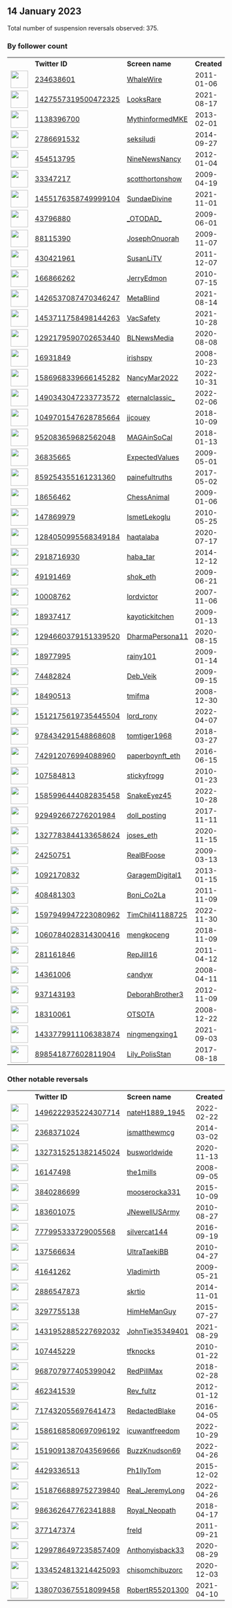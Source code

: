 
## 14 January 2023
Total number of suspension reversals observed: 375.

### By follower count
<table><tr><th></th><th align="left">Twitter ID</th><th align="left">Screen name</th>
<th align="left">Created</th><th align="left">Status</th><th align="left">Suspended</th><th align="left">Followers</th>
<tr><td><a href="https://pbs.twimg.com/profile_images/1614210855440113666/B4IqUkPB_normal.jpg"><img src="https://pbs.twimg.com/profile_images/1614210855440113666/B4IqUkPB_normal.jpg" width="40px" height="40px" align="center"/></a></td><td><a href="https://twitter.com/intent/user?user_id=234638601">234638601</a></td><td><a href="https://twitter.com/WhaleWire">WhaleWire</a></td><td>2011-01-06</td><td align="center"></td><td>2022-08-20</td><td>506090</td></tr>
<tr><td><a href="https://pbs.twimg.com/profile_images/1635537502047182849/QI4nGYl1_normal.jpg"><img src="https://pbs.twimg.com/profile_images/1635537502047182849/QI4nGYl1_normal.jpg" width="40px" height="40px" align="center"/></a></td><td><a href="https://twitter.com/intent/user?user_id=1427557319500472325">1427557319500472325</a></td><td><a href="https://twitter.com/LooksRare">LooksRare</a></td><td>2021-08-17</td><td align="center"></td><td>2023-01-10</td><td>241420</td></tr>
<tr><td><a href="https://pbs.twimg.com/profile_images/1402642791331684361/VOcFFB-p_normal.png"><img src="https://pbs.twimg.com/profile_images/1402642791331684361/VOcFFB-p_normal.png" width="40px" height="40px" align="center"/></a></td><td><a href="https://twitter.com/intent/user?user_id=1138396700">1138396700</a></td><td><a href="https://twitter.com/MythinformedMKE">MythinformedMKE</a></td><td>2013-02-01</td><td align="center"></td><td>2022-06-15</td><td>104408</td></tr>
<tr><td><a href="https://pbs.twimg.com/profile_images/515713652511371264/fz_JLyN7_normal.jpeg"><img src="https://pbs.twimg.com/profile_images/515713652511371264/fz_JLyN7_normal.jpeg" width="40px" height="40px" align="center"/></a></td><td><a href="https://twitter.com/intent/user?user_id=2786691532">2786691532</a></td><td><a href="https://twitter.com/seksiludi">seksiludi</a></td><td>2014-09-27</td><td align="center"></td><td>2023-01-09</td><td>98390</td></tr>
<tr><td><a href="https://pbs.twimg.com/profile_images/1653865573384871936/9a04qtU1_normal.jpg"><img src="https://pbs.twimg.com/profile_images/1653865573384871936/9a04qtU1_normal.jpg" width="40px" height="40px" align="center"/></a></td><td><a href="https://twitter.com/intent/user?user_id=454513795">454513795</a></td><td><a href="https://twitter.com/NineNewsNancy">NineNewsNancy</a></td><td>2012-01-04</td><td align="center"></td><td>2022-03-18</td><td>83942</td></tr>
<tr><td><a href="https://pbs.twimg.com/profile_images/1628830802380292097/gzGZsDZy_normal.jpg"><img src="https://pbs.twimg.com/profile_images/1628830802380292097/gzGZsDZy_normal.jpg" width="40px" height="40px" align="center"/></a></td><td><a href="https://twitter.com/intent/user?user_id=33347217">33347217</a></td><td><a href="https://twitter.com/scotthortonshow">scotthortonshow</a></td><td>2009-04-19</td><td align="center"></td><td>2023-01-10</td><td>77892</td></tr>
<tr><td><a href="https://pbs.twimg.com/profile_images/1662873362694111233/dE4RXPcU_normal.jpg"><img src="https://pbs.twimg.com/profile_images/1662873362694111233/dE4RXPcU_normal.jpg" width="40px" height="40px" align="center"/></a></td><td><a href="https://twitter.com/intent/user?user_id=1455176358749999104">1455176358749999104</a></td><td><a href="https://twitter.com/SundaeDivine">SundaeDivine</a></td><td>2021-11-01</td><td align="center"></td><td>2022-12-27</td><td>73393</td></tr>
<tr><td><a href="https://pbs.twimg.com/profile_images/1525355154219966464/gVlCZFGc_normal.jpg"><img src="https://pbs.twimg.com/profile_images/1525355154219966464/gVlCZFGc_normal.jpg" width="40px" height="40px" align="center"/></a></td><td><a href="https://twitter.com/intent/user?user_id=43796880">43796880</a></td><td><a href="https://twitter.com/_OTODAD_">_OTODAD_</a></td><td>2009-06-01</td><td align="center"></td><td>2023-01-09</td><td>73256</td></tr>
<tr><td><a href="https://pbs.twimg.com/profile_images/1662095662475882496/0ZsSUBn9_normal.jpg"><img src="https://pbs.twimg.com/profile_images/1662095662475882496/0ZsSUBn9_normal.jpg" width="40px" height="40px" align="center"/></a></td><td><a href="https://twitter.com/intent/user?user_id=88115390">88115390</a></td><td><a href="https://twitter.com/JosephOnuorah">JosephOnuorah</a></td><td>2009-11-07</td><td align="center"></td><td>2023-01-10</td><td>59580</td></tr>
<tr><td><a href="https://pbs.twimg.com/profile_images/1556191622114643968/tZ-J-51R_normal.jpg"><img src="https://pbs.twimg.com/profile_images/1556191622114643968/tZ-J-51R_normal.jpg" width="40px" height="40px" align="center"/></a></td><td><a href="https://twitter.com/intent/user?user_id=430421961">430421961</a></td><td><a href="https://twitter.com/SusanLiTV">SusanLiTV</a></td><td>2011-12-07</td><td align="center"></td><td>2022-12-17</td><td>55082</td></tr>
<tr><td><a href="https://pbs.twimg.com/profile_images/1614117611670802434/YO5HZI2Q_normal.jpg"><img src="https://pbs.twimg.com/profile_images/1614117611670802434/YO5HZI2Q_normal.jpg" width="40px" height="40px" align="center"/></a></td><td><a href="https://twitter.com/intent/user?user_id=166866262">166866262</a></td><td><a href="https://twitter.com/JerryEdmon">JerryEdmon</a></td><td>2010-07-15</td><td align="center"></td><td>2022-12-23</td><td>37190</td></tr>
<tr><td><a href="https://pbs.twimg.com/profile_images/1579912031506948124/rF-S6urJ_normal.jpg"><img src="https://pbs.twimg.com/profile_images/1579912031506948124/rF-S6urJ_normal.jpg" width="40px" height="40px" align="center"/></a></td><td><a href="https://twitter.com/intent/user?user_id=1426537087470346247">1426537087470346247</a></td><td><a href="https://twitter.com/MetaBlind">MetaBlind</a></td><td>2021-08-14</td><td align="center"></td><td>2023-01-09</td><td>34846</td></tr>
<tr><td><a href="https://pbs.twimg.com/profile_images/1615139772980432896/Q5Cx7iZQ_normal.jpg"><img src="https://pbs.twimg.com/profile_images/1615139772980432896/Q5Cx7iZQ_normal.jpg" width="40px" height="40px" align="center"/></a></td><td><a href="https://twitter.com/intent/user?user_id=1453711758498144263">1453711758498144263</a></td><td><a href="https://twitter.com/VacSafety">VacSafety</a></td><td>2021-10-28</td><td align="center"></td><td>2022-07-25</td><td>27745</td></tr>
<tr><td><a href="https://pbs.twimg.com/profile_images/1549419002702831616/3rKz4AjV_normal.jpg"><img src="https://pbs.twimg.com/profile_images/1549419002702831616/3rKz4AjV_normal.jpg" width="40px" height="40px" align="center"/></a></td><td><a href="https://twitter.com/intent/user?user_id=1292179590702653440">1292179590702653440</a></td><td><a href="https://twitter.com/BLNewsMedia">BLNewsMedia</a></td><td>2020-08-08</td><td align="center"></td><td>2022-08-19</td><td>23231</td></tr>
<tr><td><a href="https://pbs.twimg.com/profile_images/957683071276298240/AxBIZmxh_normal.jpg"><img src="https://pbs.twimg.com/profile_images/957683071276298240/AxBIZmxh_normal.jpg" width="40px" height="40px" align="center"/></a></td><td><a href="https://twitter.com/intent/user?user_id=16931849">16931849</a></td><td><a href="https://twitter.com/irishspy">irishspy</a></td><td>2008-10-23</td><td align="center"></td><td>2023-01-10</td><td>22371</td></tr>
<tr><td><a href="https://pbs.twimg.com/profile_images/1654258266233249792/J9bIrxYa_normal.jpg"><img src="https://pbs.twimg.com/profile_images/1654258266233249792/J9bIrxYa_normal.jpg" width="40px" height="40px" align="center"/></a></td><td><a href="https://twitter.com/intent/user?user_id=1586968339666145282">1586968339666145282</a></td><td><a href="https://twitter.com/NancyMar2022">NancyMar2022</a></td><td>2022-10-31</td><td align="center"></td><td>2023-01-03</td><td>16755</td></tr>
<tr><td><a href="https://pbs.twimg.com/profile_images/1565006307635171328/wDJ7Gxki_normal.jpg"><img src="https://pbs.twimg.com/profile_images/1565006307635171328/wDJ7Gxki_normal.jpg" width="40px" height="40px" align="center"/></a></td><td><a href="https://twitter.com/intent/user?user_id=1490343047233773572">1490343047233773572</a></td><td><a href="https://twitter.com/eternalclassic_">eternalclassic_</a></td><td>2022-02-06</td><td align="center"></td><td>2023-01-10</td><td>13537</td></tr>
<tr><td><a href="https://pbs.twimg.com/profile_images/1394664546430865413/OJM15CHb_normal.jpg"><img src="https://pbs.twimg.com/profile_images/1394664546430865413/OJM15CHb_normal.jpg" width="40px" height="40px" align="center"/></a></td><td><a href="https://twitter.com/intent/user?user_id=1049701547628785664">1049701547628785664</a></td><td><a href="https://twitter.com/jjcouey">jjcouey</a></td><td>2018-10-09</td><td align="center"></td><td>2022-08-14</td><td>10706</td></tr>
<tr><td><a href="https://pbs.twimg.com/profile_images/1128454782388031488/O3OYRA7M_normal.jpg"><img src="https://pbs.twimg.com/profile_images/1128454782388031488/O3OYRA7M_normal.jpg" width="40px" height="40px" align="center"/></a></td><td><a href="https://twitter.com/intent/user?user_id=952083659682562048">952083659682562048</a></td><td><a href="https://twitter.com/MAGAinSoCal">MAGAinSoCal</a></td><td>2018-01-13</td><td align="center"></td><td></td><td>10323</td></tr>
<tr><td><a href="https://pbs.twimg.com/profile_images/1401443502211338243/RIZ51cjC_normal.png"><img src="https://pbs.twimg.com/profile_images/1401443502211338243/RIZ51cjC_normal.png" width="40px" height="40px" align="center"/></a></td><td><a href="https://twitter.com/intent/user?user_id=36835665">36835665</a></td><td><a href="https://twitter.com/ExpectedValues">ExpectedValues</a></td><td>2009-05-01</td><td align="center"></td><td>2023-01-12</td><td>10191</td></tr>
<tr><td><a href="https://pbs.twimg.com/profile_images/1615265991805607936/qrLXd1vU_normal.jpg"><img src="https://pbs.twimg.com/profile_images/1615265991805607936/qrLXd1vU_normal.jpg" width="40px" height="40px" align="center"/></a></td><td><a href="https://twitter.com/intent/user?user_id=859254355161231360">859254355161231360</a></td><td><a href="https://twitter.com/painefultruths">painefultruths</a></td><td>2017-05-02</td><td align="center">🚫</td><td></td><td>9507</td></tr>
<tr><td><a href="https://pbs.twimg.com/profile_images/3394310538/a53d4c5c10f56d6b5a30956016d48f37_normal.png"><img src="https://pbs.twimg.com/profile_images/3394310538/a53d4c5c10f56d6b5a30956016d48f37_normal.png" width="40px" height="40px" align="center"/></a></td><td><a href="https://twitter.com/intent/user?user_id=18656462">18656462</a></td><td><a href="https://twitter.com/ChessAnimal">ChessAnimal</a></td><td>2009-01-06</td><td align="center"></td><td>2022-11-28</td><td>9295</td></tr>
<tr><td><a href="https://pbs.twimg.com/profile_images/1579543083405934599/iwTstYU0_normal.jpg"><img src="https://pbs.twimg.com/profile_images/1579543083405934599/iwTstYU0_normal.jpg" width="40px" height="40px" align="center"/></a></td><td><a href="https://twitter.com/intent/user?user_id=147869979">147869979</a></td><td><a href="https://twitter.com/IsmetLekoglu">IsmetLekoglu</a></td><td>2010-05-25</td><td align="center"></td><td>2022-12-10</td><td>8541</td></tr>
<tr><td><a href="https://pbs.twimg.com/profile_images/1618133676981731328/VT7ALrS-_normal.jpg"><img src="https://pbs.twimg.com/profile_images/1618133676981731328/VT7ALrS-_normal.jpg" width="40px" height="40px" align="center"/></a></td><td><a href="https://twitter.com/intent/user?user_id=1284050995568349184">1284050995568349184</a></td><td><a href="https://twitter.com/haqtalaba">haqtalaba</a></td><td>2020-07-17</td><td align="center"></td><td>2022-12-30</td><td>7590</td></tr>
<tr><td><a href="https://pbs.twimg.com/profile_images/1476550925175205892/jlzYX0UU_normal.jpg"><img src="https://pbs.twimg.com/profile_images/1476550925175205892/jlzYX0UU_normal.jpg" width="40px" height="40px" align="center"/></a></td><td><a href="https://twitter.com/intent/user?user_id=2918716930">2918716930</a></td><td><a href="https://twitter.com/haba_tar">haba_tar</a></td><td>2014-12-12</td><td align="center"></td><td>2022-07-04</td><td>7581</td></tr>
<tr><td><a href="https://pbs.twimg.com/profile_images/1614263578676322305/PHX6NsVh_normal.jpg"><img src="https://pbs.twimg.com/profile_images/1614263578676322305/PHX6NsVh_normal.jpg" width="40px" height="40px" align="center"/></a></td><td><a href="https://twitter.com/intent/user?user_id=49191469">49191469</a></td><td><a href="https://twitter.com/shok_eth">shok_eth</a></td><td>2009-06-21</td><td align="center"></td><td>2023-01-12</td><td>5754</td></tr>
<tr><td><a href="https://pbs.twimg.com/profile_images/1262406948122701829/6fyAXxsy_normal.png"><img src="https://pbs.twimg.com/profile_images/1262406948122701829/6fyAXxsy_normal.png" width="40px" height="40px" align="center"/></a></td><td><a href="https://twitter.com/intent/user?user_id=10008762">10008762</a></td><td><a href="https://twitter.com/lordvictor">lordvictor</a></td><td>2007-11-06</td><td align="center"></td><td>2022-07-28</td><td>5183</td></tr>
<tr><td><a href="https://pbs.twimg.com/profile_images/1525509598437941252/D8Oejacv_normal.jpg"><img src="https://pbs.twimg.com/profile_images/1525509598437941252/D8Oejacv_normal.jpg" width="40px" height="40px" align="center"/></a></td><td><a href="https://twitter.com/intent/user?user_id=18937417">18937417</a></td><td><a href="https://twitter.com/kayotickitchen">kayotickitchen</a></td><td>2009-01-13</td><td align="center"></td><td>2022-09-13</td><td>5133</td></tr>
<tr><td><a href="https://pbs.twimg.com/profile_images/1331895616092446722/a3l5H4mv_normal.jpg"><img src="https://pbs.twimg.com/profile_images/1331895616092446722/a3l5H4mv_normal.jpg" width="40px" height="40px" align="center"/></a></td><td><a href="https://twitter.com/intent/user?user_id=1294660379151339520">1294660379151339520</a></td><td><a href="https://twitter.com/DharmaPersona11">DharmaPersona11</a></td><td>2020-08-15</td><td align="center"></td><td>2023-01-10</td><td>5080</td></tr>
<tr><td><a href="https://pbs.twimg.com/profile_images/1619462390440919042/muGQBs7B_normal.jpg"><img src="https://pbs.twimg.com/profile_images/1619462390440919042/muGQBs7B_normal.jpg" width="40px" height="40px" align="center"/></a></td><td><a href="https://twitter.com/intent/user?user_id=18977995">18977995</a></td><td><a href="https://twitter.com/rainy101">rainy101</a></td><td>2009-01-14</td><td align="center"></td><td>2023-01-09</td><td>4851</td></tr>
<tr><td><a href="https://pbs.twimg.com/profile_images/1565149793277689858/tFx0B1fe_normal.jpg"><img src="https://pbs.twimg.com/profile_images/1565149793277689858/tFx0B1fe_normal.jpg" width="40px" height="40px" align="center"/></a></td><td><a href="https://twitter.com/intent/user?user_id=74482824">74482824</a></td><td><a href="https://twitter.com/Deb_Veik">Deb_Veik</a></td><td>2009-09-15</td><td align="center"></td><td>2023-01-13</td><td>4365</td></tr>
<tr><td><a href="https://pbs.twimg.com/profile_images/1643479909149421568/N1EB6Zt6_normal.jpg"><img src="https://pbs.twimg.com/profile_images/1643479909149421568/N1EB6Zt6_normal.jpg" width="40px" height="40px" align="center"/></a></td><td><a href="https://twitter.com/intent/user?user_id=18490513">18490513</a></td><td><a href="https://twitter.com/tmifma">tmifma</a></td><td>2008-12-30</td><td align="center"></td><td>2023-01-12</td><td>4263</td></tr>
<tr><td><a href="https://pbs.twimg.com/profile_images/1578660494088585218/-inpeUFV_normal.jpg"><img src="https://pbs.twimg.com/profile_images/1578660494088585218/-inpeUFV_normal.jpg" width="40px" height="40px" align="center"/></a></td><td><a href="https://twitter.com/intent/user?user_id=1512175619735445504">1512175619735445504</a></td><td><a href="https://twitter.com/lord_rony">lord_rony</a></td><td>2022-04-07</td><td align="center"></td><td>2022-11-26</td><td>4196</td></tr>
<tr><td><a href="https://pbs.twimg.com/profile_images/1135312685095051269/LkgYWnrd_normal.jpg"><img src="https://pbs.twimg.com/profile_images/1135312685095051269/LkgYWnrd_normal.jpg" width="40px" height="40px" align="center"/></a></td><td><a href="https://twitter.com/intent/user?user_id=978434291548868608">978434291548868608</a></td><td><a href="https://twitter.com/tomtiger1968">tomtiger1968</a></td><td>2018-03-27</td><td align="center"></td><td></td><td>3655</td></tr>
<tr><td><a href="https://pbs.twimg.com/profile_images/1662895520321351683/L9mIYDk-_normal.jpg"><img src="https://pbs.twimg.com/profile_images/1662895520321351683/L9mIYDk-_normal.jpg" width="40px" height="40px" align="center"/></a></td><td><a href="https://twitter.com/intent/user?user_id=742912076994088960">742912076994088960</a></td><td><a href="https://twitter.com/paperboynft_eth">paperboynft_eth</a></td><td>2016-06-15</td><td align="center"></td><td>2023-01-13</td><td>3635</td></tr>
<tr><td><a href="https://pbs.twimg.com/profile_images/1545428182601457665/w1usJytB_normal.jpg"><img src="https://pbs.twimg.com/profile_images/1545428182601457665/w1usJytB_normal.jpg" width="40px" height="40px" align="center"/></a></td><td><a href="https://twitter.com/intent/user?user_id=107584813">107584813</a></td><td><a href="https://twitter.com/stickyfrogg">stickyfrogg</a></td><td>2010-01-23</td><td align="center"></td><td>2023-01-09</td><td>3564</td></tr>
<tr><td><a href="https://pbs.twimg.com/profile_images/1586019443724918784/97Ej2mQn_normal.jpg"><img src="https://pbs.twimg.com/profile_images/1586019443724918784/97Ej2mQn_normal.jpg" width="40px" height="40px" align="center"/></a></td><td><a href="https://twitter.com/intent/user?user_id=1585996444082835458">1585996444082835458</a></td><td><a href="https://twitter.com/SnakeEyez45">SnakeEyez45</a></td><td>2022-10-28</td><td align="center"></td><td>2023-01-06</td><td>3514</td></tr>
<tr><td><a href="https://pbs.twimg.com/profile_images/1644143832844599296/IAsgdN4D_normal.jpg"><img src="https://pbs.twimg.com/profile_images/1644143832844599296/IAsgdN4D_normal.jpg" width="40px" height="40px" align="center"/></a></td><td><a href="https://twitter.com/intent/user?user_id=929492667276201984">929492667276201984</a></td><td><a href="https://twitter.com/doll_posting">doll_posting</a></td><td>2017-11-11</td><td align="center"></td><td>2023-01-10</td><td>3343</td></tr>
<tr><td><a href="https://pbs.twimg.com/profile_images/1642405737337966593/p74kSxGG_normal.png"><img src="https://pbs.twimg.com/profile_images/1642405737337966593/p74kSxGG_normal.png" width="40px" height="40px" align="center"/></a></td><td><a href="https://twitter.com/intent/user?user_id=1327783844133658624">1327783844133658624</a></td><td><a href="https://twitter.com/joses_eth">joses_eth</a></td><td>2020-11-15</td><td align="center"></td><td>2023-01-14</td><td>3342</td></tr>
<tr><td><a href="https://pbs.twimg.com/profile_images/1433030006339371013/V0OS9Uc6_normal.jpg"><img src="https://pbs.twimg.com/profile_images/1433030006339371013/V0OS9Uc6_normal.jpg" width="40px" height="40px" align="center"/></a></td><td><a href="https://twitter.com/intent/user?user_id=24250751">24250751</a></td><td><a href="https://twitter.com/RealBFoose">RealBFoose</a></td><td>2009-03-13</td><td align="center"></td><td>2023-01-08</td><td>3147</td></tr>
<tr><td><a href="https://pbs.twimg.com/profile_images/1643408800290938881/7g6g9URa_normal.jpg"><img src="https://pbs.twimg.com/profile_images/1643408800290938881/7g6g9URa_normal.jpg" width="40px" height="40px" align="center"/></a></td><td><a href="https://twitter.com/intent/user?user_id=1092170832">1092170832</a></td><td><a href="https://twitter.com/GaragemDigital1">GaragemDigital1</a></td><td>2013-01-15</td><td align="center"></td><td>2022-08-22</td><td>2961</td></tr>
<tr><td><a href="https://pbs.twimg.com/profile_images/1559941169466990594/IFM4SVA2_normal.jpg"><img src="https://pbs.twimg.com/profile_images/1559941169466990594/IFM4SVA2_normal.jpg" width="40px" height="40px" align="center"/></a></td><td><a href="https://twitter.com/intent/user?user_id=408481303">408481303</a></td><td><a href="https://twitter.com/Boni_Co2La">Boni_Co2La</a></td><td>2011-11-09</td><td align="center"></td><td>2023-01-09</td><td>2948</td></tr>
<tr><td><a href="https://pbs.twimg.com/profile_images/1633160036871467052/0fdm5Hy2_normal.jpg"><img src="https://pbs.twimg.com/profile_images/1633160036871467052/0fdm5Hy2_normal.jpg" width="40px" height="40px" align="center"/></a></td><td><a href="https://twitter.com/intent/user?user_id=1597949947223080962">1597949947223080962</a></td><td><a href="https://twitter.com/TimChil41188725">TimChil41188725</a></td><td>2022-11-30</td><td align="center"></td><td>2023-01-02</td><td>2924</td></tr>
<tr><td><a href="https://pbs.twimg.com/profile_images/1644265999926169600/wwe2dswI_normal.jpg"><img src="https://pbs.twimg.com/profile_images/1644265999926169600/wwe2dswI_normal.jpg" width="40px" height="40px" align="center"/></a></td><td><a href="https://twitter.com/intent/user?user_id=1060784028314300416">1060784028314300416</a></td><td><a href="https://twitter.com/mengkoceng">mengkoceng</a></td><td>2018-11-09</td><td align="center"></td><td>2022-12-31</td><td>2892</td></tr>
<tr><td><a href="https://pbs.twimg.com/profile_images/1613745341723217920/_zZLLn3a_normal.jpg"><img src="https://pbs.twimg.com/profile_images/1613745341723217920/_zZLLn3a_normal.jpg" width="40px" height="40px" align="center"/></a></td><td><a href="https://twitter.com/intent/user?user_id=281161846">281161846</a></td><td><a href="https://twitter.com/RepJill16">RepJill16</a></td><td>2011-04-12</td><td align="center"></td><td>2023-01-10</td><td>2724</td></tr>
<tr><td><a href="https://pbs.twimg.com/profile_images/1501241810814832641/Q0WRDO9f_normal.jpg"><img src="https://pbs.twimg.com/profile_images/1501241810814832641/Q0WRDO9f_normal.jpg" width="40px" height="40px" align="center"/></a></td><td><a href="https://twitter.com/intent/user?user_id=14361006">14361006</a></td><td><a href="https://twitter.com/candyw">candyw</a></td><td>2008-04-11</td><td align="center"></td><td>2023-01-09</td><td>2703</td></tr>
<tr><td><a href="https://pbs.twimg.com/profile_images/1264856262849724416/6L1Tq97L_normal.jpg"><img src="https://pbs.twimg.com/profile_images/1264856262849724416/6L1Tq97L_normal.jpg" width="40px" height="40px" align="center"/></a></td><td><a href="https://twitter.com/intent/user?user_id=937143193">937143193</a></td><td><a href="https://twitter.com/DeborahBrother3">DeborahBrother3</a></td><td>2012-11-09</td><td align="center"></td><td></td><td>2698</td></tr>
<tr><td><a href="https://pbs.twimg.com/profile_images/1664611526420955136/BOuLNLxc_normal.jpg"><img src="https://pbs.twimg.com/profile_images/1664611526420955136/BOuLNLxc_normal.jpg" width="40px" height="40px" align="center"/></a></td><td><a href="https://twitter.com/intent/user?user_id=18310061">18310061</a></td><td><a href="https://twitter.com/OTSOTA">OTSOTA</a></td><td>2008-12-22</td><td align="center"></td><td>2023-01-08</td><td>2678</td></tr>
<tr><td><a href="https://pbs.twimg.com/profile_images/1546658578789871616/iuh_TjOK_normal.jpg"><img src="https://pbs.twimg.com/profile_images/1546658578789871616/iuh_TjOK_normal.jpg" width="40px" height="40px" align="center"/></a></td><td><a href="https://twitter.com/intent/user?user_id=1433779911106383874">1433779911106383874</a></td><td><a href="https://twitter.com/ningmengxing1">ningmengxing1</a></td><td>2021-09-03</td><td align="center"></td><td>2023-01-10</td><td>2671</td></tr>
<tr><td><a href="https://pbs.twimg.com/profile_images/1600442376874594305/ap-5Eu7G_normal.jpg"><img src="https://pbs.twimg.com/profile_images/1600442376874594305/ap-5Eu7G_normal.jpg" width="40px" height="40px" align="center"/></a></td><td><a href="https://twitter.com/intent/user?user_id=898541877602811904">898541877602811904</a></td><td><a href="https://twitter.com/Lily_PolisStan">Lily_PolisStan</a></td><td>2017-08-18</td><td align="center"></td><td>2023-01-09</td><td>2471</td></tr>
</table>

### Other notable reversals
<table><tr><th></th><th align="left">Twitter ID</th><th align="left">Screen name</th>
<th align="left">Created</th><th align="left">Status</th><th align="left">Suspended</th><th align="left">Followers</th>
<tr><td><a href="https://pbs.twimg.com/profile_images/1580064970783526912/xSjACWFG_normal.jpg"><img src="https://pbs.twimg.com/profile_images/1580064970783526912/xSjACWFG_normal.jpg" width="40px" height="40px" align="center"/></a></td><td><a href="https://twitter.com/intent/user?user_id=1496222935224307714">1496222935224307714</a></td><td><a href="https://twitter.com/nateH1889_1945">nateH1889_1945</a></td><td>2022-02-22</td><td align="center"></td><td>2023-01-10</td><td>174</td></tr>
<tr><td><a href="https://pbs.twimg.com/profile_images/1276364082904530945/QgZpnHGc_normal.jpg"><img src="https://pbs.twimg.com/profile_images/1276364082904530945/QgZpnHGc_normal.jpg" width="40px" height="40px" align="center"/></a></td><td><a href="https://twitter.com/intent/user?user_id=2368371024">2368371024</a></td><td><a href="https://twitter.com/ismatthewmcg">ismatthewmcg</a></td><td>2014-03-02</td><td align="center"></td><td>2023-01-13</td><td>1196</td></tr>
<tr><td><a href="https://pbs.twimg.com/profile_images/1535122335954518017/TefnykEk_normal.jpg"><img src="https://pbs.twimg.com/profile_images/1535122335954518017/TefnykEk_normal.jpg" width="40px" height="40px" align="center"/></a></td><td><a href="https://twitter.com/intent/user?user_id=1327315251382145024">1327315251382145024</a></td><td><a href="https://twitter.com/busworldwide">busworldwide</a></td><td>2020-11-13</td><td align="center">🔒</td><td>2023-01-09</td><td>58</td></tr>
<tr><td><a href="https://pbs.twimg.com/profile_images/1616101681250402304/2a9F_rgR_normal.jpg"><img src="https://pbs.twimg.com/profile_images/1616101681250402304/2a9F_rgR_normal.jpg" width="40px" height="40px" align="center"/></a></td><td><a href="https://twitter.com/intent/user?user_id=16147498">16147498</a></td><td><a href="https://twitter.com/the1mills">the1mills</a></td><td>2008-09-05</td><td align="center">🔒</td><td>2023-01-10</td><td>225</td></tr>
<tr><td><a href="https://pbs.twimg.com/profile_images/1476866495225470985/G_Ggt0sW_normal.jpg"><img src="https://pbs.twimg.com/profile_images/1476866495225470985/G_Ggt0sW_normal.jpg" width="40px" height="40px" align="center"/></a></td><td><a href="https://twitter.com/intent/user?user_id=3840286699">3840286699</a></td><td><a href="https://twitter.com/mooserocka331">mooserocka331</a></td><td>2015-10-09</td><td align="center"></td><td>2022-12-09</td><td>685</td></tr>
<tr><td><a href="https://pbs.twimg.com/profile_images/1492899395041472519/pc4UoGOx_normal.jpg"><img src="https://pbs.twimg.com/profile_images/1492899395041472519/pc4UoGOx_normal.jpg" width="40px" height="40px" align="center"/></a></td><td><a href="https://twitter.com/intent/user?user_id=183601075">183601075</a></td><td><a href="https://twitter.com/JNewellUSArmy">JNewellUSArmy</a></td><td>2010-08-27</td><td align="center"></td><td>2022-12-14</td><td>1884</td></tr>
<tr><td><a href="https://pbs.twimg.com/profile_images/1533440582936367104/E90AMhD5_normal.jpg"><img src="https://pbs.twimg.com/profile_images/1533440582936367104/E90AMhD5_normal.jpg" width="40px" height="40px" align="center"/></a></td><td><a href="https://twitter.com/intent/user?user_id=777995333729005568">777995333729005568</a></td><td><a href="https://twitter.com/silvercat144">silvercat144</a></td><td>2016-09-19</td><td align="center"></td><td>2023-01-12</td><td>424</td></tr>
<tr><td><a href="https://pbs.twimg.com/profile_images/1614081219767029761/AchKk4WM_normal.jpg"><img src="https://pbs.twimg.com/profile_images/1614081219767029761/AchKk4WM_normal.jpg" width="40px" height="40px" align="center"/></a></td><td><a href="https://twitter.com/intent/user?user_id=137566634">137566634</a></td><td><a href="https://twitter.com/UltraTaekiBB">UltraTaekiBB</a></td><td>2010-04-27</td><td align="center"></td><td>2023-01-13</td><td>142</td></tr>
<tr><td><a href="https://pbs.twimg.com/profile_images/607359364240961536/giHX0YfE_normal.jpg"><img src="https://pbs.twimg.com/profile_images/607359364240961536/giHX0YfE_normal.jpg" width="40px" height="40px" align="center"/></a></td><td><a href="https://twitter.com/intent/user?user_id=41641262">41641262</a></td><td><a href="https://twitter.com/Vladimirth">Vladimirth</a></td><td>2009-05-21</td><td align="center"></td><td>2023-01-13</td><td>855</td></tr>
<tr><td><a href="https://pbs.twimg.com/profile_images/1660124127989211136/GiyQt70y_normal.jpg"><img src="https://pbs.twimg.com/profile_images/1660124127989211136/GiyQt70y_normal.jpg" width="40px" height="40px" align="center"/></a></td><td><a href="https://twitter.com/intent/user?user_id=2886547873">2886547873</a></td><td><a href="https://twitter.com/skrtio">skrtio</a></td><td>2014-11-01</td><td align="center"></td><td>2023-01-13</td><td>804</td></tr>
<tr><td><a href="https://pbs.twimg.com/profile_images/1536669661902909441/qSO7ddn4_normal.jpg"><img src="https://pbs.twimg.com/profile_images/1536669661902909441/qSO7ddn4_normal.jpg" width="40px" height="40px" align="center"/></a></td><td><a href="https://twitter.com/intent/user?user_id=3297755138">3297755138</a></td><td><a href="https://twitter.com/HimHeManGuy">HimHeManGuy</a></td><td>2015-07-27</td><td align="center"></td><td>2023-01-13</td><td>692</td></tr>
<tr><td><a href="https://pbs.twimg.com/profile_images/1631533109106597891/VWXE-Nvt_normal.jpg"><img src="https://pbs.twimg.com/profile_images/1631533109106597891/VWXE-Nvt_normal.jpg" width="40px" height="40px" align="center"/></a></td><td><a href="https://twitter.com/intent/user?user_id=1431952885227692032">1431952885227692032</a></td><td><a href="https://twitter.com/JohnTie35349401">JohnTie35349401</a></td><td>2021-08-29</td><td align="center"></td><td>2023-01-11</td><td>1154</td></tr>
<tr><td><a href="https://pbs.twimg.com/profile_images/1659257943702011904/ODNeAqxo_normal.jpg"><img src="https://pbs.twimg.com/profile_images/1659257943702011904/ODNeAqxo_normal.jpg" width="40px" height="40px" align="center"/></a></td><td><a href="https://twitter.com/intent/user?user_id=107445229">107445229</a></td><td><a href="https://twitter.com/tfknocks">tfknocks</a></td><td>2010-01-22</td><td align="center"></td><td>2023-01-13</td><td>1203</td></tr>
<tr><td><a href="https://pbs.twimg.com/profile_images/968709283431903232/PqrYy0Z9_normal.jpg"><img src="https://pbs.twimg.com/profile_images/968709283431903232/PqrYy0Z9_normal.jpg" width="40px" height="40px" align="center"/></a></td><td><a href="https://twitter.com/intent/user?user_id=968707977405399042">968707977405399042</a></td><td><a href="https://twitter.com/RedPillMax">RedPillMax</a></td><td>2018-02-28</td><td align="center"></td><td>2023-01-06</td><td>40</td></tr>
<tr><td><a href="https://pbs.twimg.com/profile_images/1614692394623967238/PpwuwDSq_normal.jpg"><img src="https://pbs.twimg.com/profile_images/1614692394623967238/PpwuwDSq_normal.jpg" width="40px" height="40px" align="center"/></a></td><td><a href="https://twitter.com/intent/user?user_id=462341539">462341539</a></td><td><a href="https://twitter.com/Rev_fultz">Rev_fultz</a></td><td>2012-01-12</td><td align="center"></td><td>2023-01-08</td><td>1638</td></tr>
<tr><td><a href="https://pbs.twimg.com/profile_images/1563211982806958080/Sf3Wx706_normal.jpg"><img src="https://pbs.twimg.com/profile_images/1563211982806958080/Sf3Wx706_normal.jpg" width="40px" height="40px" align="center"/></a></td><td><a href="https://twitter.com/intent/user?user_id=717432055697641473">717432055697641473</a></td><td><a href="https://twitter.com/RedactedBlake">RedactedBlake</a></td><td>2016-04-05</td><td align="center"></td><td>2023-01-01</td><td>453</td></tr>
<tr><td><a href="https://pbs.twimg.com/profile_images/1606738827762143233/CWqfJ-GR_normal.jpg"><img src="https://pbs.twimg.com/profile_images/1606738827762143233/CWqfJ-GR_normal.jpg" width="40px" height="40px" align="center"/></a></td><td><a href="https://twitter.com/intent/user?user_id=1586168580697096192">1586168580697096192</a></td><td><a href="https://twitter.com/icuwantfreedom">icuwantfreedom</a></td><td>2022-10-29</td><td align="center">🔒</td><td>2023-01-10</td><td>201</td></tr>
<tr><td><a href="https://pbs.twimg.com/profile_images/1519091623635951617/mTLUQzVM_normal.jpg"><img src="https://pbs.twimg.com/profile_images/1519091623635951617/mTLUQzVM_normal.jpg" width="40px" height="40px" align="center"/></a></td><td><a href="https://twitter.com/intent/user?user_id=1519091387043569666">1519091387043569666</a></td><td><a href="https://twitter.com/BuzzKnudson69">BuzzKnudson69</a></td><td>2022-04-26</td><td align="center"></td><td>2023-01-09</td><td>167</td></tr>
<tr><td><a href="https://pbs.twimg.com/profile_images/1246537293638316033/K1dlv6DZ_normal.jpg"><img src="https://pbs.twimg.com/profile_images/1246537293638316033/K1dlv6DZ_normal.jpg" width="40px" height="40px" align="center"/></a></td><td><a href="https://twitter.com/intent/user?user_id=4429336513">4429336513</a></td><td><a href="https://twitter.com/Ph1llyTom">Ph1llyTom</a></td><td>2015-12-02</td><td align="center"></td><td>2023-01-09</td><td>233</td></tr>
<tr><td><a href="https://pbs.twimg.com/profile_images/1518767114244530181/qtpfHHTU_normal.jpg"><img src="https://pbs.twimg.com/profile_images/1518767114244530181/qtpfHHTU_normal.jpg" width="40px" height="40px" align="center"/></a></td><td><a href="https://twitter.com/intent/user?user_id=1518766889752739840">1518766889752739840</a></td><td><a href="https://twitter.com/Real_JeremyLong">Real_JeremyLong</a></td><td>2022-04-26</td><td align="center"></td><td>2023-01-13</td><td>120</td></tr>
<tr><td><a href="https://pbs.twimg.com/profile_images/1647747289518096384/JyyjL5jn_normal.jpg"><img src="https://pbs.twimg.com/profile_images/1647747289518096384/JyyjL5jn_normal.jpg" width="40px" height="40px" align="center"/></a></td><td><a href="https://twitter.com/intent/user?user_id=986362647762341888">986362647762341888</a></td><td><a href="https://twitter.com/Royal_Neopath">Royal_Neopath</a></td><td>2018-04-17</td><td align="center"></td><td>2023-01-09</td><td>253</td></tr>
<tr><td><a href="https://pbs.twimg.com/profile_images/1489046897461506051/48wdYHyX_normal.jpg"><img src="https://pbs.twimg.com/profile_images/1489046897461506051/48wdYHyX_normal.jpg" width="40px" height="40px" align="center"/></a></td><td><a href="https://twitter.com/intent/user?user_id=377147374">377147374</a></td><td><a href="https://twitter.com/freld">freld</a></td><td>2011-09-21</td><td align="center"></td><td>2023-01-09</td><td>120</td></tr>
<tr><td><a href="https://pbs.twimg.com/profile_images/1299786860269576194/zPaVTHjW_normal.jpg"><img src="https://pbs.twimg.com/profile_images/1299786860269576194/zPaVTHjW_normal.jpg" width="40px" height="40px" align="center"/></a></td><td><a href="https://twitter.com/intent/user?user_id=1299786497235857409">1299786497235857409</a></td><td><a href="https://twitter.com/Anthonyisback33">Anthonyisback33</a></td><td>2020-08-29</td><td align="center"></td><td>2022-12-19</td><td>157</td></tr>
<tr><td><a href="https://pbs.twimg.com/profile_images/1570374377002106882/2ZvsebNR_normal.jpg"><img src="https://pbs.twimg.com/profile_images/1570374377002106882/2ZvsebNR_normal.jpg" width="40px" height="40px" align="center"/></a></td><td><a href="https://twitter.com/intent/user?user_id=1334524813214425093">1334524813214425093</a></td><td><a href="https://twitter.com/chisomchibuzorc">chisomchibuzorc</a></td><td>2020-12-03</td><td align="center"></td><td>2023-01-09</td><td>137</td></tr>
<tr><td><a href="https://pbs.twimg.com/profile_images/1612460714362273795/VnyS1kcj_normal.jpg"><img src="https://pbs.twimg.com/profile_images/1612460714362273795/VnyS1kcj_normal.jpg" width="40px" height="40px" align="center"/></a></td><td><a href="https://twitter.com/intent/user?user_id=1380703675518099458">1380703675518099458</a></td><td><a href="https://twitter.com/RobertR55201300">RobertR55201300</a></td><td>2021-04-10</td><td align="center"></td><td>2023-01-09</td><td>81</td></tr>
</table>
